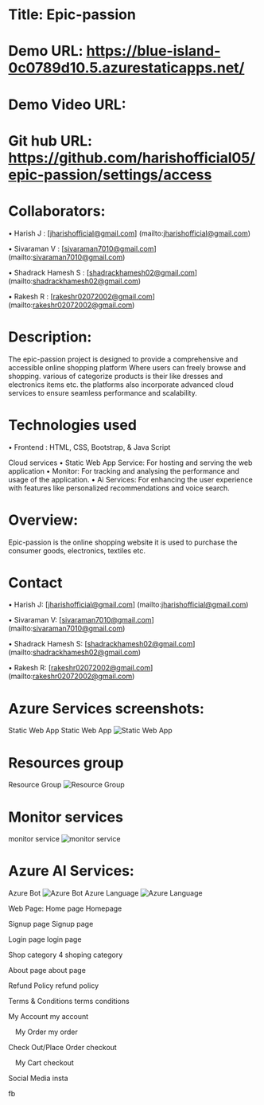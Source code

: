 # Title: Epic-passion
# Demo URL: https://blue-island-0c0789d10.5.azurestaticapps.net/
# Demo Video URL:
# Git hub URL: https://github.com/harishofficial05/epic-passion/settings/access

# Collaborators:

• Harish J          : [jharishofficial@gmail.com] (mailto:jharishofficial@gmail.com)

• Sivaraman V       : [sivaraman7010@gmail.com] (mailto:sivaraman7010@gmail.com)

• Shadrack Hamesh S : [shadrackhamesh02@gmail.com] (mailto:shadrackhamesh02@gmail.com)

• Rakesh R          : [rakeshr02072002@gmail.com] (mailto:rakeshr02072002@gmail.com)

# Description:

The epic-passion project is designed to provide a comprehensive and accessible online shopping platform
Where users can freely browse and shopping. various of categorize products is their like dresses and electronics items etc. the platforms also incorporate advanced cloud services to ensure seamless performance and scalability.

# Technologies used
• Frontend : HTML, CSS, Bootstrap, & Java Script

Cloud services
• Static Web App Service: For hosting and serving the web application
• Monitor: For tracking and analysing the performance and usage of the application.
• Ai Services: For enhancing the user experience with features like personalized recommendations and voice search.

# Overview:

Epic-passion is the online shopping website it is used to purchase the consumer goods, electronics, textiles etc.

# Contact

• Harish J: [jharishofficial@gmail.com] (mailto:jharishofficial@gmail.com)

• Sivaraman V: [sivaraman7010@gmail.com] (mailto:sivaraman7010@gmail.com)

• Shadrack Hamesh S: [shadrackhamesh02@gmail.com] (mailto:shadrackhamesh02@gmail.com)

• Rakesh R: [rakeshr02072002@gmail.com] (mailto:rakeshr02072002@gmail.com)

# Azure Services screenshots:

Static Web App
Static Web App
![Static Web App](https://github.com/harishofficial05/epic-passion/assets/166537641/e5625c90-cb89-49a9-bced-8799dd99b804)


# Resources group
Resource Group
![Resource Group](https://github.com/harishofficial05/epic-passion/assets/166537641/fe6b6a81-97ed-4bc9-87fa-f7aa0abd53c6)


# Monitor services
monitor service
![monitor service](https://github.com/harishofficial05/epic-passion/assets/166537641/6d7b912a-1efb-4356-910d-9230396b87de)


# Azure AI Services:
Azure Bot
![Azure Bot](https://github.com/harishofficial05/epic-passion/assets/166537641/2f417575-c81b-453c-929f-5c4cf80bb52e)
Azure Language
![Azure Language](https://github.com/harishofficial05/epic-passion/assets/166537641/95678740-23e4-401e-bf33-b2b15b280298)


Web Page:
Home page
Homepage

Signup page
Signup page

Login page
login page

Shop category
4
shoping category

About page
about page

Refund Policy
refund policy

Terms & Conditions
terms   conditions

My Account
my account

 My Order
my order

Check Out/Place Order
checkout

 My Cart
checkout

Social Media
insta

fb



  
 


 

